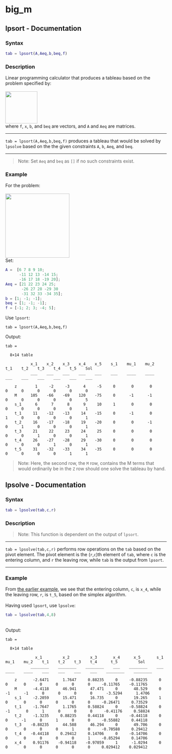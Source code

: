 # big_m
## lpsort - Documentation
### Syntax
```MATLAB
tab = lpsort(A,Aeq,b,beq,f)
```
### Description
Linear programming calculator that produces a tableau based on the problem specified by:\
\
<img src="https://user-images.githubusercontent.com/83638650/125194032-0d32f000-e282-11eb-9890-7b507c4c9060.png" height="100">\
where `f`, `x`, `b`, and `beq` are vectors, and `A` and `Aeq` are matrices.
***
`tab = lpsort(A,Aeq,b,beq,f)` produces a tableau that would be solved by `lpsolve` based on the the given constraints `A`, `b`, `Aeq`, and `beq`. 
***
>Note: Set `Aeq` and `beq` as `[]` if no such constraints exist.
### Example
For the problem:\
\
<img src="https://user-images.githubusercontent.com/83638650/125269767-99edb480-e33b-11eb-8334-f342ab9e8ab3.png" height="200">\
Set:
```MATLAB
A =  [6 7 8 9 10;
      -11 12 13 -14 15;
      -16 17 18 -19 20];
Aeq = [21 22 23 24 25;
       -26 27 28 -29 30
       -31 32 33 -34 35];
b = [1; -1; -1];
beq = [1; -1; -1];
f = [-1; 2; 3; -4; 5];
```
Use `lpsort`:
```
tab = lpsort(A,Aeq,b,beq,f)
```
Output:
```
tab =

  8×14 table

           x_1    x_2    x_3    x_4    x_5    s_1    mu_1    mu_2    t_1    t_2    t_3    t_4    t_5    Sol
           ___    ___    ___    ___    ___    ___    ____    ____    ___    ___    ___    ___    ___    ___

    z        1     -2     -3      4     -5     0       0       0      0      0      0      0      0      0 
    M      105    -66    -69    120    -75     0      -1      -1      0      0      0      0      0      5 
    s_1      6      7      8      9     10     1       0       0      0      0      0      0      0      1 
    t_1     11    -12    -13     14    -15     0      -1       0      1      0      0      0      0      1 
    t_2     16    -17    -18     19    -20     0       0      -1      0      1      0      0      0      1 
    t_3     21     22     23     24     25     0       0       0      0      0      1      0      0      1 
    t_4     26    -27    -28     29    -30     0       0       0      0      0      0      1      0      1 
    t_5     31    -32    -33     34    -35     0       0       0      0      0      0      0      1      1 
```
>Note: Here, the second row, the `M` row, contains the M terms that would ordinarily be in the `Z` row should one solve the tableau by hand.
## lpsolve - Documentation
### Syntax
```MATLAB
tab = lpsolve(tab,c,r)
```

### Description
>Note: This function is dependent on the output of `lpsort`.
***
`tab = lpsolve(tab,c,r)` performs row operations on the `tab` based on the pivot element. The pivot element is the (`r`,`c`)th element of `tab`, where `c` is the entering column, and `r` the leaving row, while `tab` is the output from `lpsort`.
***

### Example
From [the earlier example](https://github.com/rebekahchin/big_m#example), we see that the entering column, `c`, is `x_4`, while the leaving row, `r`, is `t_5`, based on the simplex algorithm.\
\
Having used `lpsort`, use `lpsolve`:
```MATLAB
tab = lpsolve(tab,4,8)
```
\
Output:
```
tab =

  8×14 table

             x_1         x_2         x_3       x_4      x_5       s_1    mu_1    mu_2    t_1    t_2    t_3    t_4      t_5         Sol   
           ________    ________    ________    ___    ________    ___    ____    ____    ___    ___    ___    ___    ________    ________

    z       -2.6471      1.7647     0.88235     0     -0.88235     0       0       0      0      0      0      0     -0.11765    -0.11765
    M       -4.4118      46.941      47.471     0       48.529     0      -1      -1      0      0      0      0      -3.5294      1.4706
    s_1     -2.2059      15.471      16.735     0       19.265     1       0       0      0      0      0      0     -0.26471     0.73529
    t_1     -1.7647      1.1765     0.58824     0     -0.58824     0      -1       0      1      0      0      0     -0.41176     0.58824
    t_2     -1.3235     0.88235     0.44118     0     -0.44118     0       0      -1      0      1      0      0     -0.55882     0.44118
    t_3    -0.88235      44.588      46.294     0       49.706     0       0       0      0      0      1      0     -0.70588     0.29412
    t_4    -0.44118     0.29412     0.14706     0     -0.14706     0       0       0      0      0      0      1     -0.85294     0.14706
    x_4     0.91176    -0.94118    -0.97059     1      -1.0294     0       0       0      0      0      0      0     0.029412    0.029412
```
